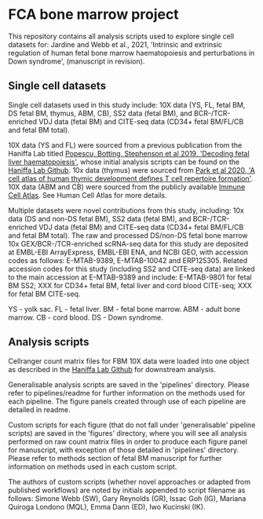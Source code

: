 # FCA bone marrow project

This repository contains all analysis scripts used to explore single cell datasets for: Jardine and Webb et al., 2021, 'Intrinsic and extrinsic regulation of human fetal bone marrow haematopoiesis and perturbations in Down syndrome', (manuscript in revision).

## Single cell datasets 

Single cell datasets used in this study include: 10X data (YS, FL, fetal BM, DS fetal BM, thymus, ABM, CB), SS2 data (fetal BM), and BCR-/TCR-enriched VDJ data (fetal BM) and CITE-seq data (CD34+ fetal BM/FL/CB and fetal BM total).

10X data (YS and FL) were sourced from a previous publication from the Haniffa Lab titled [Popescu, Botting, Stephenson et al 2019, 'Decoding fetal liver haematopoiesis'](https://doi.org/10.1038/s41586-019-1652-y), whose initial analysis scripts can be found on the [Haniffa Lab Github](https://github.com/haniffalab/FCA_liver). 10x data (thymus) were sourced from [Park et al 2020, 'A cell atlas of human thymic development defines T cell repertoire formation'](https://science.sciencemag.org/content/367/6480/eaay3224). 10X data (ABM and CB)  were sourced from the publicly available [Immune Cell Atlas](https://data.humancellatlas.org/explore/projects/cc95ff89-2e68-4a08-a234-480eca21ce79). See Human Cell Atlas for more details.

Multiple datasets were novel contributions from this study, including: 10x data (DS and non-DS fetal BM), SS2 data (fetal BM), and BCR-/TCR-enriched VDJ data (fetal BM) and CITE-seq data (CD34+ fetal BM/FL/CB and fetal BM total). The raw and processed DS/non-DS fetal bone marrow 10x GEX/BCR-/TCR-enriched scRNA-seq data for this study are deposited at EMBL-EBI ArrayExpress, EMBL-EBI ENA, and NCBI GEO, with accession codes as follows: E-MTAB-9389, E-MTAB-10042 and ERP125305. Related accession codes for this study (including SS2 and CITE-seq data) are linked to the main accession at E-MTAB-9389 and include: E-MTAB-9801 for fetal BM SS2; XXX for CD34+ fetal BM, fetal liver and cord blood CITE-seq; XXX  for fetal BM CITE-seq.

YS - yolk sac. FL - fetal liver. BM - fetal bone marrow. ABM - adult bone marrow. CB - cord blood. DS - Down syndrome.

## Analysis scripts

Cellranger count matrix files for FBM 10X data were loaded into one object as described in the [Haniffa Lab Github](https://github.com/haniffalab/FCA_liver) for downstream analysis. 

Generalisable analysis scripts are saved in the 'pipelines' directory. Please refer to pipelines/readme for further information on the methods used for each pipeline. The figure panels created through use of each pipeline are detailed in readme.

Custom scripts for each figure (that do not fall under 'generalisable' pipeline scripts) are saved in the 'figures' directory, where you will see all analysis performed on raw count matrix files in order to produce each figure panel for manuscript, with exception of those detailed in 'pipelines' directory. Please refer to methods section of fetal BM manuscript for further information on methods used in each custom script. 

The authors of custom scripts (whether novel approaches or adapted from published workflows) are noted by initials appended to script filename as follows: Simone Webb (SW), Gary Reynolds (GR), Issac Goh (IG), Mariana Quiroga Londono (MQL), Emma Dann (ED), Iwo Kucinski (IK).
